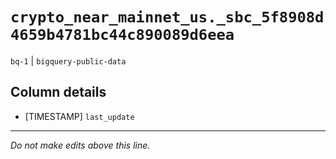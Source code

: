 # `crypto_near_mainnet_us._sbc_5f8908d4659b4781bc44c890089d6eea`
`bq-1` | `bigquery-public-data`

## Column details
* [TIMESTAMP] `last_update`

-------------------------------------------------------------------------------
*Do not make edits above this line.*

